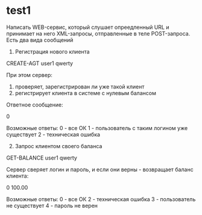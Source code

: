 # test1
Написать WEB-сервис, который слушает опреедленный URL и принимает на него XML-запросы, отправленные в теле POST-запроса.
Есть два вида сообщений

1) Регистрация нового клиента
<?xml version="1.0" encoding="UTF-8"?>
<request>
	<request-type>CREATE-AGT</request-type>
	<extra name="login">user1</extra>
	<extra name="password">qwerty</extra>
</request>

При этом сервер:
1. проверяет, зарегистрирован ли уже такой клиент
2. регистрирует клиента в системе с нулевым балансом

Ответное сообщение:
<?xml version="1.0" encoding="UTF-8"?>
<response>
  <result-code>0</result-code>
</response>

Возможные ответы:
0 - все ОК
1 - пользователь с таким логином уже существует
2 - техническая ошибка

2) Запрос клиентом своего баланса
<?xml version="1.0" encoding="UTF-8"?>
<request>
	<request-type>GET-BALANCE</request-type>
	<extra name="login">user1</extra>
	<extra name="password">qwerty</extra>
</request>

Сервер сверяет логин и пароль, и если они верны - возвращает баланс клиента:
<?xml version="1.0" encoding="UTF-8"?>
<response>
  <result-code>0</result-code>
  <extra name="balance">100.00</extra>
</response>

Возможные ответы:
0 - все ОК
2 - техническая ошибка
3 - пользователь не существует
4 - пароль не верен
